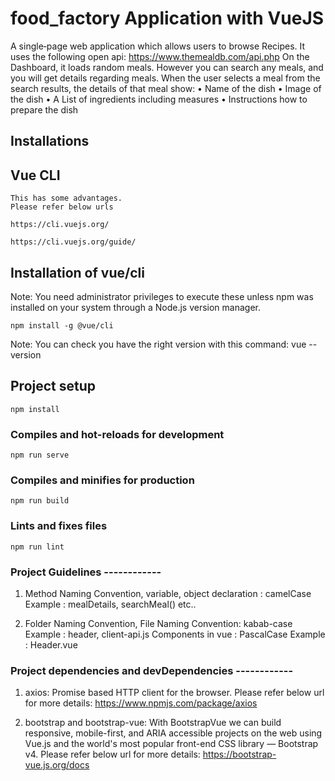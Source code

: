 # food_factory Application with VueJS

A single‐page web application which allows users to browse Recipes. It uses the following open api: https://www.themealdb.com/api.php
On the Dashboard, it loads random meals. However you can search any meals, and you will get details regarding meals.
When the user selects a meal from the search results, the details of that meal show:
• Name of the dish
• Image of the dish
• A List of ingredients including measures
• Instructions how to prepare the dish

## Installations
## Vue CLI
```
This has some advantages.
Please refer below urls

https://cli.vuejs.org/

https://cli.vuejs.org/guide/

```
## Installation of vue/cli
Note: You need administrator privileges to execute these unless npm was installed on your system through a Node.js version manager.

```
npm install -g @vue/cli

```
Note: You can check you have the right version with this command:
vue --version

## Project setup
```
npm install
```

### Compiles and hot-reloads for development
```
npm run serve
```

### Compiles and minifies for production
```
npm run build
```

### Lints and fixes files
```
npm run lint
```

### Project Guidelines ------------

1) Method Naming Convention, 
   variable, object declaration : camelCase
   Example : mealDetails, searchMeal() etc..

2) Folder Naming Convention, File Naming Convention: kabab-case
   Example : header, client-api.js
   Components in vue : PascalCase
   Example : Header.vue 

### Project dependencies and devDependencies ------------
1. axios:
   Promise based HTTP client for the browser.
   Please refer below url for more details:
   https://www.npmjs.com/package/axios   

2. bootstrap and bootstrap-vue:
   With BootstrapVue we can build responsive, mobile-first, and ARIA accessible projects on the web using Vue.js and the world's most popular front-end CSS library — Bootstrap v4.
   Please refer below url for more details:
   https://bootstrap-vue.js.org/docs
